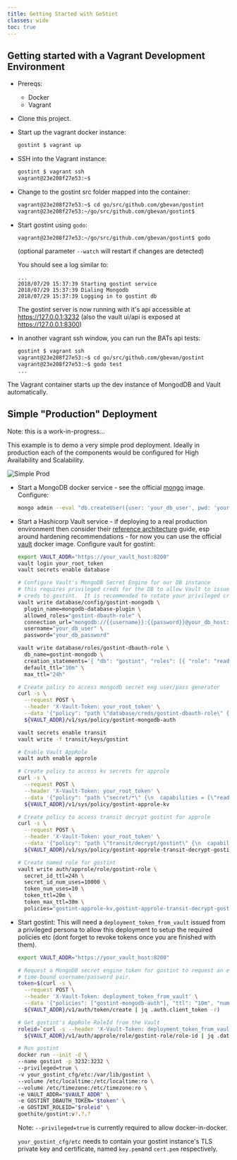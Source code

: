```yaml
---
title: Getting Started with GoStint
classes: wide
toc: true
---
```

## Getting started with a Vagrant Development Environment
* Prereqs:
  * Docker
  * Vagrant
* Clone this project.
* Start up the vagrant docker instance:
  ```bash
  gostint $ vagrant up
  ```
* SSH into the Vagrant instance:
  ```bash
  gostint $ vagrant ssh
  vagrant@23e208f27e53:~$
  ```
* Change to the gostint src folder mapped into the container:
  ```bash
  vagrant@23e208f27e53:~$ cd go/src/github.com/gbevan/gostint
  vagrant@23e208f27e53:~/go/src/github.com/gbevan/gostint$
  ```
* Start gostint using `godo`:
  ```bash
  vagrant@23e208f27e53:~/go/src/github.com/gbevan/gostint$ godo
  ```
  (optional parameter `--watch` will restart if changes are detected)

  You should see a log similar to:
  ```
  ...
  2018/07/29 15:37:39 Starting gostint service
  2018/07/29 15:37:39 Dialing Mongodb
  2018/07/29 15:37:39 Logging in to gostint db
  ```
  The gostint server is now running with it's api accessible at
  https://127.0.0.1:3232 (also the vault ui/api is exposed at
  https://127.0.0.1:8300)

* In another vagrant ssh window, you can run the BATs api tests:
  ```bash
  gostint $ vagrant ssh
  vagrant@23e208f27e53:~$ cd go/src/github.com/gbevan/gostint
  vagrant@23e208f27e53:~$ godo test
  ...
  ```
The Vagrant container starts up the dev instance of MongodDB and Vault automatically.

## Simple "Production" Deployment
Note: this is a work-in-progress...

This example is to demo a very simple prod deployment.  Ideally in production
each of the components would be configured for High Availability and Scalability.

![Simple Prod](../diagrams/prod_simple.png)

* Start a MongoDB docker service - see the official
  [mongo](https://hub.docker.com/_/mongo/) image.
  Configure:
  ```bash
  mongo admin --eval "db.createUser({user: 'your_db_user', pwd: 'your_db_password', roles: [{role: 'root', db: 'admin'}]})"
  ```
* Start a Hashicorp Vault service - if deploying to a real production
  environment then consider their [reference architecture](https://www.vaultproject.io/guides/operations/reference-architecture.html)
  guide, esp around hardening recommendations - for now you can use the official
  [vault](https://hub.docker.com/_/vault/) docker image.
  Configure vault for gostint:
  ```bash
  export VAULT_ADDR="https://your_vault_host:8200"
  vault login your_root_token
  vault secrets enable database

  # Configure Vault's MongoDB Secret Engine for our DB instance
  # this requires privileged creds for the DB to allow Vault to issue ephemeral
  # creds to gostint.  It is recommended to rotate your privileged creds in production.
  vault write database/config/gostint-mongodb \
    plugin_name=mongodb-database-plugin \
    allowed_roles="gostint-dbauth-role" \
    connection_url="mongodb://{{username}}:{{password}}@your_db_host:27017/admin?ssl=false" \
    username="your_db_user" \
    password="your_db_password"

  vault write database/roles/gostint-dbauth-role \
    db_name=gostint-mongodb \
    creation_statements='{ "db": "gostint", "roles": [{ "role": "readWrite" }] }' \
    default_ttl="10m" \
    max_ttl="24h"

  # Create policy to access mongodb secret eng user/pass generator
  curl -s \
    --request POST \
    --header 'X-Vault-Token: your_root_token' \
    --data '{"policy": "path \"database/creds/gostint-dbauth-role\" {\n  capabilities = [\"read\"]\n}"}' \
    ${VAULT_ADDR}/v1/sys/policy/gostint-mongodb-auth

  vault secrets enable transit
  vault write -f transit/keys/gostint

  # Enable Vault AppRole
  vault auth enable approle

  # Create policy to access kv secrets for approle
  curl -s \
    --request POST \
    --header 'X-Vault-Token: your_root_token' \
    --data '{"policy": "path \"secret/*\" {\n  capabilities = [\"read\"]\n}"}' \
    ${VAULT_ADDR}/v1/sys/policy/gostint-approle-kv

  # Create policy to access transit decrypt gostint for approle
  curl -s \
    --request POST \
    --header 'X-Vault-Token: your_root_token' \
    --data '{"policy": "path \"transit/decrypt/gostint\" {\n  capabilities = [\"update\"]\n}"}' \
    ${VAULT_ADDR}/v1/sys/policy/gostint-approle-transit-decrypt-gostint

  # Create named role for gostint
  vault write auth/approle/role/gostint-role \
    secret_id_ttl=24h \
    secret_id_num_uses=10000 \
    token_num_uses=10 \
    token_ttl=20m \
    token_max_ttl=30m \
    policies="gostint-approle-kv,gostint-approle-transit-decrypt-gostint"

  ```
* Start gostint:
  This will need a `deployment_token_from_vault` issued from a privileged persona
  to allow this deployment to setup the required policies etc (dont forget to revoke
  tokens once you are finished with them).
  ```bash
  export VAULT_ADDR="https://your_vault_host:8200"

  # Request a MongoDB secret engine token for gostint to request an ephemeral
  # time-bound username/password pair.
  token=$(curl -s \
    --request POST \
    --header 'X-Vault-Token: deployment_token_from_vault' \
    --data '{"policies": ["gostint-mongodb-auth"], "ttl": "10m", "num_uses": 2}' \
    ${VAULT_ADDR}/v1/auth/token/create | jq .auth.client_token -r)

  # Get gostint's AppRole RoleId from the Vault
  roleid=`curl -s --header 'X-Vault-Token: deployment_token_from_vault' \
    ${VAULT_ADDR}/v1/auth/approle/role/gostint-role/role-id | jq .data.role_id -r`

  # Run gostint
  docker run --init -d \
  --name gostint -p 3232:3232 \
  --privileged=true \
  -v your_gostint_cfg/etc:/var/lib/gostint \
  --volume /etc/localtime:/etc/localtime:ro \
  --volume /etc/timezone:/etc/timezone:ro \
  -e VAULT_ADDR="$VAULT_ADDR" \
  -e GOSTINT_DBAUTH_TOKEN="$token" \
  -e GOSTINT_ROLEID="$roleid" \
  goethite/gostint:v?.?.?
  ```
  Note: `--privileged=true` is currently required to allow docker-in-docker.

  `your_gostint_cfg/etc` needs to contain your gostint instance's TLS private
  key and certificate, named `key.pem`and `cert.pem` respectively.
